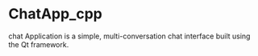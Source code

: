 # ChatApp_cpp
chat Application is a simple, multi-conversation chat interface built using the Qt framework.

